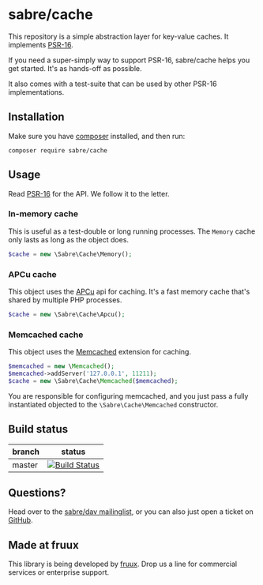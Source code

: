 sabre/cache
===========

This repository is a simple abstraction layer for key-value caches. It
implements [PSR-16][5].

If you need a super-simply way to support PSR-16, sabre/cache helps you get
started. It's as hands-off as possible.

It also comes with a test-suite that can be used by other PSR-16
implementations.

Installation
------------

Make sure you have [composer][1] installed, and then run:

    composer require sabre/cache


Usage
-----

Read [PSR-16][5] for the API. We follow it to the letter.


### In-memory cache

This is useful as a test-double or long running processes. The `Memory` cache
only lasts as long as the object does.

```php
$cache = new \Sabre\Cache\Memory();
```


### APCu cache

This object uses the [APCu][6] api for caching. It's a fast memory cache that's
shared by multiple PHP processes.

```php
$cache = new \Sabre\Cache\Apcu();
```


### Memcached cache

This object uses the [Memcached][6] extension for caching.

```php
$memcached = new \Memcached();
$memcached->addServer('127.0.0.1', 11211);
$cache = new \Sabre\Cache\Memcached($memcached);
```

You are responsible for configuring memcached, and you just pass a fully
instantiated objected to the `\Sabre\Cache\Memcached` constructor.


Build status
------------

| branch | status |
| ------ | ------ |
| master | [![Build Status](https://travis-ci.org/fruux/sabre-cache.svg?branch=master)](https://travis-ci.org/fruux/sabre-cache) |


Questions?
----------

Head over to the [sabre/dav mailinglist][2], or you can also just open a ticket
on [GitHub][3].


Made at fruux
-------------

This library is being developed by [fruux][4]. Drop us a line for commercial
services or enterprise support.

[1]: http://getcomposer.org/
[2]: http://groups.google.com/group/sabredav-discuss
[3]: https://github.com/fruux/sabre-cache/issues/
[4]: https://fruux.com/
[5]: https://github.com/php-fig/fig-standards/blob/master/accepted/PSR-16-simple-cache.md
[6]: http://php.net/apcu
